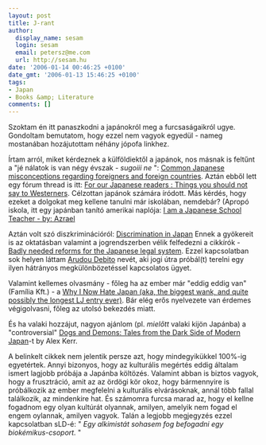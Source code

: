 ```yaml
---
layout: post
title: J-rant
author:
  display_name: sesam
  login: sesam
  email: petersz@me.com
  url: http://sesam.hu
date: '2006-01-14 00:46:25 +0100'
date_gmt: '2006-01-13 15:46:25 +0100'
tags:
- Japan
- Books &amp; Literature
comments: []
---
```


Szoktam én itt panaszkodni a japánokról meg a furcsaságaikról ugye. Gondoltam bemutatom, hogy ezzel nem vagyok egyedül - nameg mostanában hozájutottam néhány jópofa linkhez. 

Írtam arról, miket kérdeznek a külföldiektől a japánok, nos másnak is feltűnt a "jé nálatok is van négy évszak - _sugoiii ne_ ": [Common Japanese misconceptions regarding foreigners and foreign countries](http://www.jref.com/culture/misconceptions_prejudices.shtml). Aztán ebből lett egy fórum thread is itt: [For our Japanese readers : Things you should not say to Westerners](http://www.jref.com/forum/showthread.php?t=16058). Célzottan japánok számára íródott. Más kérdés, hogy ezeket a dolgokat meg kellene tanulni már iskolában, nemdebár? (Apropó iskola, itt egy japánban tanító amerikai naplója: [I am a Japanese School Teacher - by: Azrael](http://outpostnine.com/editorials/teacher.html)

Aztán volt szó diszkriminációról: [Discrimination in Japan](http://www.jref.com/society/discrimination_in_japan.shtml) Ennek a gyökereit is az oktatásban valamint a jogrendszerben vélik felfedezni a cikkírók - [Badly needed reforms for the Japanese legal system](http://www.jref.com/society/japanese_backward_legal_system.shtml). Ezzel kapcsolatban sok helyen láttam [Arudou Debito](http://www.debito.org) nevét, aki jogi útra próbál(t) terelni egy ilyen hátrányos megkülönbözetéssel kapcsolatos ügyet.

Valamint kellemes olvasmány - főleg ha az ember már "eddig eddig van" (Família Kft.) - a [Why I Now Hate Japan (aka, the biggest wank, and quite possibly the longest LJ entry ever)](http://www.livejournal.com/users/gacktisgod/129322.html). Bár elég erős nyelvezete van érdemes végigolvasni, főleg az utolsó bekezdés miatt.

És ha valaki hozzájut, nagyon ajánlom (pl. _mielőtt_ valaki kijön Japánba) a "controversial" [Dogs and Demons: Tales from the Dark Side of Modern Japan](http://www.amazon.com/gp/product/0809039435/sr=1-1/qid=1137161972/ref=pd_bbs_1/103-9087984-3172667?%5Fencoding=UTF8)-t by Alex Kerr.

A belinkelt cikkek nem jelentik persze azt, hogy mindegyikükkel 100%-ig egyetértek. Annyi bizonyos, hogy az kulturális megértés eddig általam ismert lagjobb próbája a Japánba költözés. Valamint abban is biztos vagyok, hogy a frusztráció, amit az az ördögi kör okoz, hogy bármennyire is próbálkozik az ember megfelelni a kulturális elvárásoknak, annál több fallal találkozik, az mindenkire hat. És számomra furcsa marad az, hogy el kellne fogadnom egy olyan kultúrát olyannak, amilyen, amelyik nem fogad el engem oylannak, amilyen vagyok. Talán a legjobb megjegyzés ezzel kapcsolatban sLD-é: " _Egy alkimistát sohasem fog befogadni egy biokémikus-csoport._ "
